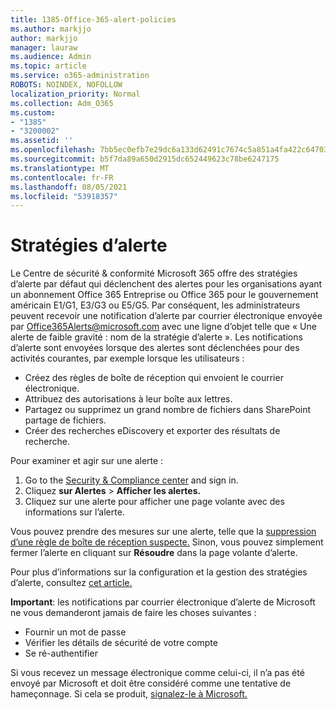 ```yaml
---
title: 1385-Office-365-alert-policies
ms.author: markjjo
author: markjjo
manager: lauraw
ms.audience: Admin
ms.topic: article
ms.service: o365-administration
ROBOTS: NOINDEX, NOFOLLOW
localization_priority: Normal
ms.collection: Adm_O365
ms.custom:
- "1385"
- "3200002"
ms.assetid: ''
ms.openlocfilehash: 7bb5ec0efb7e29dc6a133d62491c7674c5a851a4fa422c647035aeaa0dbcd8d5
ms.sourcegitcommit: b5f7da89a650d2915dc652449623c78be6247175
ms.translationtype: MT
ms.contentlocale: fr-FR
ms.lasthandoff: 08/05/2021
ms.locfileid: "53918357"
---
```

# <a name="alert-policies"></a>Stratégies d’alerte

Le Centre de sécurité & conformité [](https://docs.microsoft.com/microsoft-365/compliance/alert-policies#default-alert-policies) Microsoft 365 offre des stratégies d’alerte par défaut qui déclenchent des alertes pour les organisations ayant un abonnement Office 365 Entreprise ou Office 365 pour le gouvernement américain E1/G1, E3/G3 ou E5/G5. Par conséquent, les administrateurs peuvent recevoir une notification d’alerte par courrier électronique envoyée par Office365Alerts@microsoft.com avec une ligne d’objet telle que « Une alerte de faible gravité : nom de la stratégie d’alerte ». Les notifications d’alerte sont envoyées lorsque des alertes sont déclenchées pour des activités courantes, par exemple lorsque les utilisateurs :

- Créez des règles de boîte de réception qui envoient le courrier électronique.
- Attribuez des autorisations à leur boîte aux lettres.
- Partagez ou supprimez un grand nombre de fichiers dans SharePoint partage de fichiers.
- Créer des recherches eDiscovery et exporter des résultats de recherche.

Pour examiner et agir sur une alerte :

1. Go to the [Security & Compliance center](https://protection.office.com) and sign in.
2. Cliquez **sur Alertes**  >  **Afficher les alertes.**
3. Cliquez sur une alerte pour afficher une page volante avec des informations sur l’alerte.

Vous pouvez prendre des mesures sur une alerte, telle que la [suppression d’une règle de boîte de réception suspecte.](https://docs.microsoft.com/microsoft-365/security/office-365-security/responding-to-a-compromised-email-account) Sinon, vous pouvez simplement fermer l’alerte en cliquant sur **Résoudre** dans la page volante d’alerte.

Pour plus d’informations sur la configuration et la gestion des stratégies d’alerte, consultez [cet article.](https://docs.microsoft.com/microsoft-365/compliance/alert-policies)

**Important**: les notifications par courrier électronique d’alerte de Microsoft ne vous demanderont jamais de faire les choses suivantes :

- Fournir un mot de passe
- Vérifier les détails de sécurité de votre compte
- Se ré-authentifier

Si vous recevez un message électronique comme celui-ci, il n’a pas été envoyé par Microsoft et doit être considéré comme une tentative de hameçonnage. Si cela se produit, [signalez-le à Microsoft.](https://docs.microsoft.com/microsoft-365/security/office-365-security/report-junk-email-and-phishing-scams-in-outlook-on-the-web-eop)
